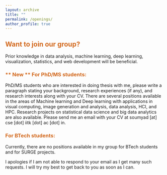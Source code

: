 ```yaml
---
layout: archive
title: ""
permalink: /openings/
author_profile: true
---
```


<h2> <span style="color:Chocolate">Want to join our group? </span></h2>

<!-- <h3> <span style="color:Chocolate"> For all prospective students: </span></h3> -->

<p>Prior knowledge in data analysis, machine learning, deep learning, visualization, statistics, and web development will be beneficial.


<h3> <span style="color:Chocolate"> ** New ** For PhD/MS students: </span></h3>

<p>
PhD/MS students who are interested in doing thesis with me, please write a paragraph stating your background, research experiences (if any), and research interests along with your CV. There are several positions available in the areas of Machine learning and Deep learning with applications in visual computing, image generation and analysis, data analysis, HCI, and HPC. Research projects on statistical data science and big data analytics are also available. Please send me an email with your CV at soumyad [at] cse [dot] iitk [dot] ac [dot] in. 


<h3> <span style="color:Chocolate"> For BTech students: </span></h3>

<p> Currently, there are no positions available in my group for BTech students and for SURGE projects.


<!-- to do research on big data visual analytics, machine learning for visual computing, high performance and in situ visual analysis, and data science. <b>If you can devote a minimum of six months (preferably 1 year for doing something meaningful and publishable!), and are motivated to learn new concepts and have strong programming skills in C/C++ and Python then <u> please send me an email with your CV at soumyad [at] cse [dot] iitk [dot] ac [dot] in</u></b>.  -->


<p>I apologies if I am not able to respond to your email as I get many such requests. I will try my best to get back to you as soon as I can.